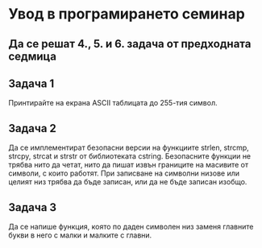 # Увод в програмирането семинар

## Да се решат 4., 5. и 6. задача от предходната седмица

## Задача 1

Принтирайте на екрана ASCII таблицата до 255-тия символ.

## Задача 2

Да се имплементират безопасни версии на функциите strlen, strcmp, strcpy, strcat и strstr от библиотеката cstring.
Безопасните функции не трябва нито да четат, нито да пишат извън границите на масивите от символи, с които работят.
При записване на символни низове или целият низ трябва да бъде записан, или да не бъде записан изобщо.

## Задача 3

Да се напише функция, която по даден символен низ заменя главните букви в него с малки и малките с главни.
